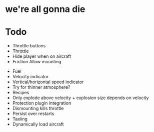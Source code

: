 # we're all gonna die

# Todo
* Throttle buttons
* Throttle
* Hide player when on aircraft
* Friction
Allow mounting
- Fuel
- Velocity indicator
- Vertical/horizontal speed indicator
- Try for thinner atmosphere?
- Recipes
- Only explode above velocity + explosion size depends on velocity
- Protection plugin integration
- Dismounting kills throttle
- Persist over restarts
- Taxiing
- Dynamically load aircraft